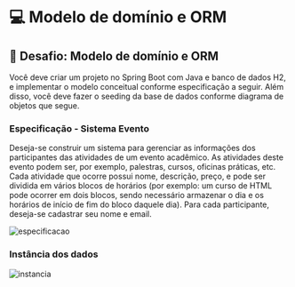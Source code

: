 # 💻 Modelo de domínio e ORM

## 📝 Desafio: Modelo de domínio e ORM

Você deve criar um projeto no Spring Boot com Java e banco de dados H2, e implementar o modelo conceitual conforme especificação a seguir. Além disso, você deve fazer o seeding da base de dados conforme diagrama de objetos que segue.

### Especificação - Sistema Evento

Deseja-se construir um sistema para gerenciar as informações dos participantes das atividades de um evento acadêmico. As atividades deste evento podem ser, por exemplo, palestras, cursos, oficinas práticas, etc. Cada atividade que ocorre possui nome, descrição, preço, e pode ser dividida em vários blocos de horários (por exemplo: um curso de HTML pode ocorrer em dois blocos, sendo necessário armazenar o dia e os horários de início de fim do bloco daquele dia). Para cada participante, deseja-se cadastrar seu nome e email.

![especificacao](especificacao.png)

### Instância dos dados

![instancia](instancia.png)

